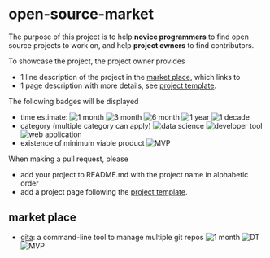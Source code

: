 # open-source-market

The purpose of this project is to help **novice programmers** to find open source
projects to work on, and help **project owners** to find contributors.

To showcase the project, the project owner provides

- 1 line description of the project in the [market place](https://github.com/nosarthur/open-source-market#market-place), which links to
- 1 page description with more details, see [project template](https://github.com/nosarthur/open-source-market/blob/master/project-template.md).

The following badges will be displayed

- time estimate: ![1 month][1m] ![3 month][3m] ![6 month][6m] ![1 year][1y] ![1 decade][1d]
- category (multiple category can apply) ![data science][ds] ![developer tool][dt] ![web application][wa]
- existence of minimum viable product ![MVP][mvp]

When making a pull request, please

- add your project to README.md with the project name in alphabetic order
- add a project page following the [project template](https://github.com/nosarthur/open-source-market/blob/master/project-template.md).

## market place

- [gita](https://github.com/nosarthur/open-source-market/blob/master/projects/gita.md): a command-line tool to manage multiple git repos ![1 month][1m] ![DT][dt] ![MVP][mvp]

[1m]: https://img.shields.io/badge/-1month-lightgrey.svg
[3m]: https://img.shields.io/badge/-3month-lightgrey.svg
[6m]: https://img.shields.io/badge/-6month-lightgrey.svg
[1y]: https://img.shields.io/badge/-1year-lightgrey.svg
[1d]: https://img.shields.io/badge/-1decade-lightgrey.svg
[ds]: https://img.shields.io/badge/-data--science-red.svg
[dt]: https://img.shields.io/badge/-developer--tool-brightgreen.svg
[wa]: https://img.shields.io/badge/-web--application-blue.svg
[mvp]: https://img.shields.io/badge/-MVP-yellow.svg
